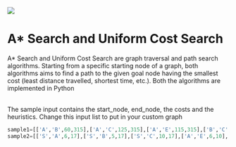 <a href="https://www.python.org/downloads/release/python-383/"><img src="https://img.shields.io/badge/Python-v3.8-blue"></a>
# A* Search and Uniform Cost Search
A* Search and Uniform Cost Search are graph traversal and path search algorithms. Starting from a specific starting node of a graph, both algorithms aims to find a path to the given goal node having the smallest cost (least distance travelled, shortest time, etc.). Both the algorithms are implemented in Python
<br><br>

The sample input contains the start_node, end_node, the costs and the heuristics. Change this input list to put in your custom graph
```python
sample1=[['A','B',60,315],['A','C',125,315],['A','E',115,315],['B','C',130,340],['E','F',60,195],['F','G',55,210],['G','H',90,160],['C','D',90,210],['C','G',70,210],['D','I',150,150],['H','I',85,70]]
sample2=[['S','A',6,17],['S','B',5,17],['S','C',10,17],['A','E',6,10],['B','E',6,13],['B','D',7,13],['C','D',6,4],['E','F',6,4],['D','F',6,2],['F','G',1,1]]
```
